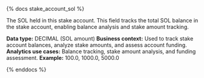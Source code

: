 {% docs stake_account_sol %}

The SOL held in this stake account. This field tracks the total SOL balance in the stake account, enabling balance analysis and stake amount tracking.

**Data type:** DECIMAL (SOL amount)
**Business context:** Used to track stake account balances, analyze stake amounts, and assess account funding.
**Analytics use cases:** Balance tracking, stake amount analysis, and funding assessment.
**Example:** 100.0, 1000.0, 5000.0

{% enddocs %} 